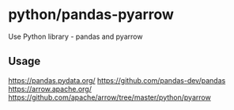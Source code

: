 # python/pandas-pyarrow
Use Python library - pandas and pyarrow

## Usage
https://pandas.pydata.org/
https://github.com/pandas-dev/pandas
https://arrow.apache.org/
https://github.com/apache/arrow/tree/master/python/pyarrow
